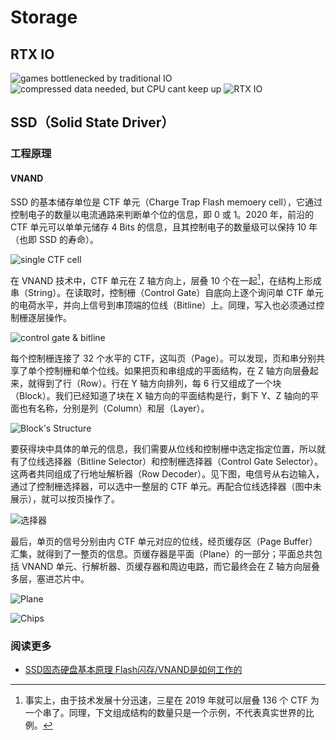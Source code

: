 # Storage



## RTX IO

![games bottlenecked by traditional IO](https://mgear-image.oss-cn-shanghai.aliyuncs.com/image/other/20220406092957.png)
![compressed data needed, but CPU cant keep up](https://mgear-image.oss-cn-shanghai.aliyuncs.com/image/other/20220406093020.png)
![RTX IO](https://mgear-image.oss-cn-shanghai.aliyuncs.com/image/other/20220406093202.png)

## SSD（Solid State Driver）



### 工程原理

#### VNAND

SSD 的基本储存单位是 CTF 单元（Charge Trap Flash memoery cell），它通过控制电子的数量以电流通路来判断单个位的信息，即 0 或 1。2020 年，前沿的 CTF 单元可以单单元储存 4 Bits 的信息，且其控制电子的数量级可以保持 10 年（也即 SSD 的寿命）。

![single CTF cell](https://mgear-image.oss-cn-shanghai.aliyuncs.com/image/other/20220324200320.png?w=40)

在 VNAND 技术中，CTF 单元在 Z 轴方向上，层叠 10 个在一起[^string]，在结构上形成串（String）。在读取时，控制栅（Control Gate）自底向上逐个询问单 CTF 单元的电荷水平，并向上信号到串顶端的位线（Bitline）上。同理，写入也必须通过控制栅逐层操作。

[^string]: 事实上，由于技术发展十分迅速，三星在 2019 年就可以层叠 136 个 CTF 为一个串了。同理，下文组成结构的数量只是一个示例，不代表真实世界的比例。

![control gate & bitline](https://mgear-image.oss-cn-shanghai.aliyuncs.com/image/other/20220324201156.png?w=60)

每个控制栅连接了 32 个水平的 CTF，这叫页（Page）。可以发现，页和串分别共享了单个控制栅和单个位线。如果把页和串组成的平面结构，在 Z 轴方向层叠起来，就得到了行（Row）。行在 Y 轴方向排列，每 6 行又组成了一个块（Block）。我们已经知道了块在 X 轴方向的平面结构是行，剩下 Y、Z 轴向的平面也有名称，分别是列（Column）和层（Layer）。

![Block's Structure](https://mgear-image.oss-cn-shanghai.aliyuncs.com/image/other/20220324202434.png?w=60)

要获得块中具体的单元的信息，我们需要从位线和控制栅中选定指定位置，所以就有了位线选择器（Bitline Selector）和控制栅选择器（Control Gate Selector）。这两者共同组成了行地址解析器（Row Decoder）。见下图，电信号从右边输入，通过了控制栅选择器，可以选中一整层的 CTF 单元。再配合位线选择器（图中未展示），就可以按页操作了。

![选择器](https://mgear-image.oss-cn-shanghai.aliyuncs.com/image/other/20220324204211.png?w=60)

最后，单页的信号分别由内 CTF 单元对应的位线，经页缓存区（Page Buffer）汇集，就得到了一整页的信息。页缓存器是平面（Plane）的一部分；平面总共包括 VNAND 单元、行解析器、页缓存器和周边电路，而它最终会在 Z 轴方向层叠多层，塞进芯片中。

![Plane](https://mgear-image.oss-cn-shanghai.aliyuncs.com/image/other/20220324205655.png?w=60)

![Chips](https://mgear-image.oss-cn-shanghai.aliyuncs.com/image/other/20220324210230.png?w=60)

### 阅读更多

* [SSD固态硬盘基本原理 Flash闪存/VNAND是如何工作的](https://www.bilibili.com/video/BV1WR4y1L7io)